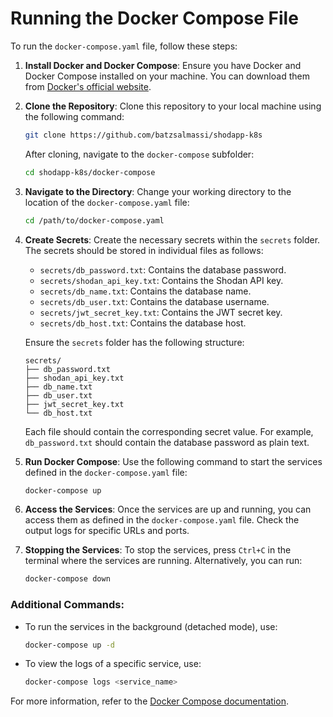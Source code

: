 # Running the Docker Compose File

To run the `docker-compose.yaml` file, follow these steps:

1. **Install Docker and Docker Compose**:
    Ensure you have Docker and Docker Compose installed on your machine. You can download them from [Docker's official website](https://www.docker.com/get-started).

2. **Clone the Repository**:
    Clone this repository to your local machine using the following command:
    ```sh
    git clone https://github.com/batzsalmassi/shodapp-k8s
    ```

    After cloning, navigate to the `docker-compose` subfolder:
    ```sh
    cd shodapp-k8s/docker-compose
    ```

3. **Navigate to the Directory**:
    Change your working directory to the location of the `docker-compose.yaml` file:
    ```sh
    cd /path/to/docker-compose.yaml
    ```

4. **Create Secrets**:
    Create the necessary secrets within the `secrets` folder. The secrets should be stored in individual files as follows:
    - `secrets/db_password.txt`: Contains the database password.
    - `secrets/shodan_api_key.txt`: Contains the Shodan API key.
    - `secrets/db_name.txt`: Contains the database name.
    - `secrets/db_user.txt`: Contains the database username.
    - `secrets/jwt_secret_key.txt`: Contains the JWT secret key.
    - `secrets/db_host.txt`: Contains the database host.

    Ensure the `secrets` folder has the following structure:
    ```
    secrets/
    ├── db_password.txt
    ├── shodan_api_key.txt
    ├── db_name.txt
    ├── db_user.txt
    ├── jwt_secret_key.txt
    └── db_host.txt
    ```

    Each file should contain the corresponding secret value. For example, `db_password.txt` should contain the database password as plain text.

5. **Run Docker Compose**:
    Use the following command to start the services defined in the `docker-compose.yaml` file:
    ```sh
    docker-compose up
    ```

6. **Access the Services**:
    Once the services are up and running, you can access them as defined in the `docker-compose.yaml` file. Check the output logs for specific URLs and ports.

7. **Stopping the Services**:
    To stop the services, press `Ctrl+C` in the terminal where the services are running. Alternatively, you can run:
    ```sh
    docker-compose down
    ```

### Additional Commands:

- To run the services in the background (detached mode), use:
  ```sh
  docker-compose up -d
  ```

- To view the logs of a specific service, use:
  ```sh
  docker-compose logs <service_name>
  ```

For more information, refer to the [Docker Compose documentation](https://docs.docker.com/compose/).
